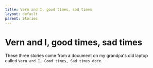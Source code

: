 ```yaml
---
title: Vern and I, good times, sad times
layout: default
parent: Stories
---
```


# Vern and I, good times, sad times

These three stories come from a document on my grandpa's old laptop called `Vern and I, Good times, Sad times.docx`.
